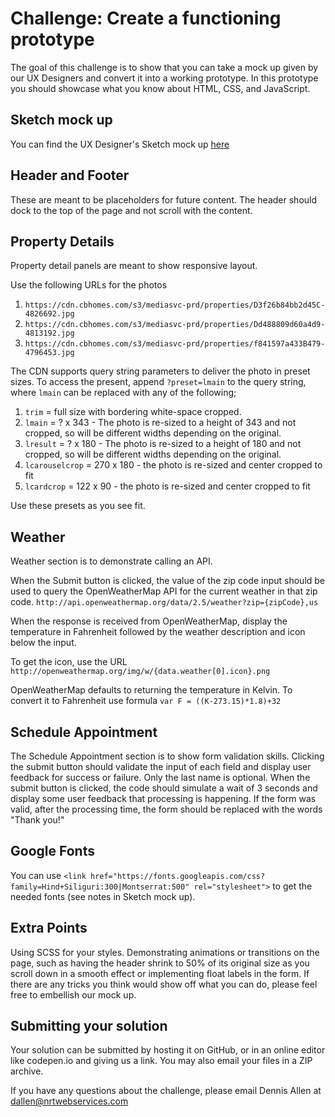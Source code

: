 # Challenge: Create a functioning prototype
The goal of this challenge is to show that you can take a mock up given by our UX Designers and convert it into a working prototype.  In this prototype you should showcase what you know about HTML, CSS, and JavaScript.

 

## Sketch mock up
You can find the UX Designer's Sketch mock up [here](https://sketch.cloud/s/d3z9/all/page-1/test-page)

## Header and Footer
These are meant to be placeholders for future content.  The header should dock to the top of the page and not scroll with the content.

## Property Details
Property detail panels are meant to show responsive layout.

Use the following URLs for the photos

1. `https://cdn.cbhomes.com/s3/mediasvc-prd/properties/D3f26b84bb2d45C-4826692.jpg`
2. `https://cdn.cbhomes.com/s3/mediasvc-prd/properties/Dd488809d60a4d9-4813192.jpg`
3. `https://cdn.cbhomes.com/s3/mediasvc-prd/properties/f841597a433B479-4796453.jpg`

The CDN supports query string parameters to deliver the photo in preset sizes.  To access the present, append `?preset=lmain` to the query string, where `lmain` can be replaced with any of the following;

1. `trim` = full size with bordering white-space cropped.
2. `lmain` = ? x 343 - The photo is re-sized to a height of 343 and not cropped, so will be different widths depending on the original.
3. `lresult` = ? x 180 - The photo is re-sized to a height of 180 and not cropped, so will be different widths depending on the original.
4. `lcarouselcrop` = 270 x 180 - the photo is re-sized and center cropped to fit
5. `lcardcrop` = 122 x 90 - the photo is re-sized and center cropped to fit

Use these presets as you see fit.

## Weather
Weather section is to demonstrate calling an API.  

When the Submit button is clicked, the value of the zip code input should be used to query the OpenWeatherMap API for the current weather in that zip code.
`http://api.openweathermap.org/data/2.5/weather?zip={zipCode},us`

When the response is received from OpenWeatherMap, display the temperature in Fahrenheit followed by the weather description and icon below the input.  

To get the icon, use the URL `http://openweathermap.org/img/w/{data.weather[0].icon}.png`

OpenWeatherMap defaults to returning the temperature in Kelvin.  To convert it to Fahrenheit use formula `var F = ((K-273.15)*1.8)+32` 

## Schedule Appointment
The Schedule Appointment section is to show form validation skills.  Clicking the submit button should validate the input of each field and display user feedback for success or failure.  Only the last name is optional.  When the submit button is clicked, the code should simulate a wait of 3 seconds and display some user feedback that processing is happening.  If the form was valid, after the processing time, the form should be replaced with the words "Thank you!"

## Google Fonts
You can use `<link href="https://fonts.googleapis.com/css?family=Hind+Siliguri:300|Montserrat:500" rel="stylesheet">` to get the needed fonts (see notes in Sketch mock up).

## Extra Points
Using SCSS for your styles.  Demonstrating animations or transitions on the page, such as having the header shrink to 50% of its original size as you scroll down in a smooth effect or implementing float labels in the form.  If there are any tricks you think would show off what you can do, please feel free to embellish our mock up.

## Submitting your solution
Your solution can be submitted by hosting it on GitHub, or in an online editor like codepen.io and giving us a link. You may also email your files in a ZIP archive.

If you have any questions about the challenge, please email Dennis Allen at [dallen@nrtwebservices.com](mailto:Dennis%20D.%20Allen%20%3cdallen@nrtwebservices.com%3e?Subject=NRT%20Front-End%20Code%20Challenge) 
 